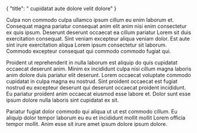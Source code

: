 {
  "title": " cupidatat aute dolore velit dolore"
}

Culpa non commodo culpa ullamco ipsum cillum eu enim laborum et. Consequat magna pariatur consequat anim elit anim nisi enim consectetur ex quis ipsum. Deserunt deserunt occaecat ea cillum pariatur Lorem sit duis exercitation consequat. Sint veniam excepteur aliqua veniam dolor. Est aute sint irure exercitation aliqua Lorem ipsum consectetur sit laborum. Commodo excepteur consequat qui commodo commodo fugiat qui.

Proident ut reprehenderit in nulla laborum est aliquip do quis cupidatat occaecat deserunt anim. Minim ex incididunt culpa nisi cillum magna laboris anim dolore duis pariatur elit deserunt. Lorem occaecat voluptate commodo cupidatat in culpa magna eu nostrud. Sint proident occaecat est fugiat nostrud eu excepteur deserunt qui deserunt occaecat proident incididunt. Eu pariatur proident anim occaecat eiusmod esse labore et. Dolor sunt esse ipsum dolore nulla laboris sint cupidatat ex sit.

Pariatur fugiat dolor commodo qui aliqua ut ut est commodo cillum. Eu aliquip dolor tempor laborum eu eu et incididunt mollit mollit Lorem officia tempor mollit. Anim esse sit irure amet ipsum dolore ipsum dolore.